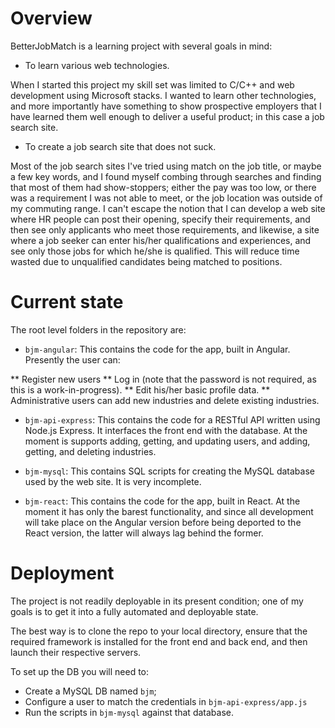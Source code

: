 # Overview

BetterJobMatch is a learning project with several goals in mind:

* To learn various web technologies.

When I started this project my skill set was limited to C/C++ and web development using Microsoft stacks. I wanted to learn other technologies, and more importantly have something to show prospective employers that I have learned them well enough to deliver a useful product; in this case a job search site.

* To create a job search site that does not suck.

Most of the job search sites I've tried using match on the job title, or maybe a few key words, and I found myself combing through searches and finding that most of them had show-stoppers; either the pay was too low, or there was a requirement I was not able to meet, or the job location was outside of my commuting range. I can't escape the notion that I can develop a web site where HR people can post their opening, specify their requirements, and then see only applicants who meet those requirements, and likewise, a site where a job seeker can enter his/her qualifications and experiences, and see only those jobs for which he/she is qualified. This will reduce time wasted due to unqualified candidates being matched to positions.

# Current state

The root level folders in the repository are:

* `bjm-angular`: This contains the code for the app, built in Angular. Presently the user can:

** Register new users
** Log in (note that the password is not required, as this is a work-in-progress).
** Edit his/her basic profile data.
** Administrative users can add new industries and delete existing industries.

* `bjm-api-express`: This contains the code for a RESTful API written using Node.js Express. It interfaces the front end with the database. At the moment is supports adding, getting, and updating users, and adding, getting, and deleting industries.

* `bjm-mysql`: This contains SQL scripts for creating the MySQL database used by the web site. It is very incomplete.

* `bjm-react`: This contains the code for the app, built in React. At the moment it has only the barest functionality, and since all development will take place on the Angular version before being deported to the React version, the latter will always lag behind the former.

# Deployment

The project is not readily deployable in its present condition; one of my goals is to get it into a fully automated and deployable state.

The best way is to clone the repo to your local directory, ensure that the required framework is installed for the front end and back end, and then launch their respective servers.

To set up the DB you will need to:

* Create a MySQL DB named `bjm`;
* Configure a user to match the credentials in `bjm-api-express/app.js`
* Run the scripts in `bjm-mysql` against that database.
